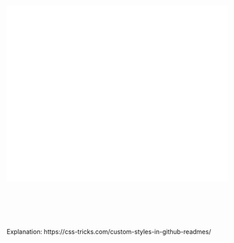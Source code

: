 <div align="center">
	<br>
	<a href="https://github.com/ychrisbishop/ychrisbishop/blob/feature/apply-css/content.svg">
		<img src="content.svg" width="800" height="400" alt="Click to see the source">
	</a>
	<br>
</div>


<br>
<br>
<br>
<br>
<br>
<br>
Explanation: https://css-tricks.com/custom-styles-in-github-readmes/
